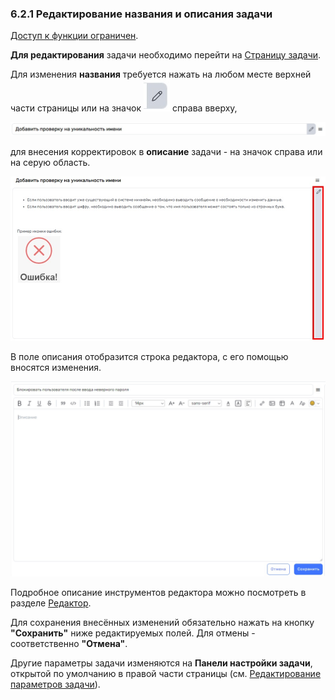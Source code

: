 ### 6.2.1 Редактирование названия и описания задачи

[Доступ к функции ограничен](9_roles/9.2_access.md).

**Для редактирования** задачи необходимо перейти на [Страницу задачи](6_task/6.2_task_page/6.2_task_page.md).

Для изменения **названия** требуется нажать на любом месте верхней части страницы или на значок ![редактировать](/imgs/редактировать.jpg) справа вверху,

![редактировать_название](/imgs/редактировать_название.jpg)

для внесения корректировок в **описание** задачи - на значок справа или на серую область.  

![редактировать_описание](/imgs/редактировать_описание.jpg)

В поле описания отобразится строка редактора, с его помощью вносятся изменения.

![editor](/imgs/editor.jpg)

Подробное описание инструментов редактора можно посмотреть в разделе [Редактор](10_general_operations/10.4_editor.md).

Для сохранения внесённых изменений обязательно нажать на кнопку **"Сохранить"** ниже редактируемых полей. Для отмены - соответственно **"Отмена"**.

Другие параметры задачи изменяются на **Панели настройки задачи**, открытой по умолчанию в правой части страницы (см. [Редактирование параметров задачи](6.2.1.1_parameters.md)).
